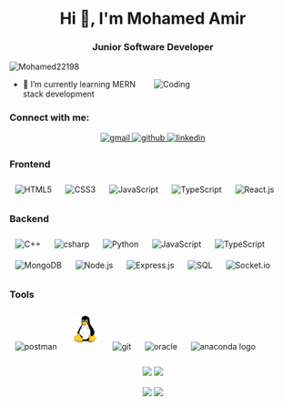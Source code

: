 <h1 align="center">Hi 👋, I'm Mohamed Amir</h1>
<h3 align="center">Junior Software Developer</h3>
<p align="left"> <img src="https://komarev.com/ghpvc/?username=Mohamed22198&label=Profile%20views&color=0e75b6&style=flat" alt="Mohamed22198" /> </p>
<img align="right" alt="Coding" width="250" src="https://media1.tenor.com/m/2uyENRmiUt0AAAAC/coding.gif"/>

- 🌱 I’m currently learning MERN stack development
 
<h3 align="left">Connect with me:</h3>
<div align="center">
<a href="mailto:mooamir90@gmail.com" target="_blank">
<img src=https://img.shields.io/badge/gmail-%23F45.svg?&style=for-the-badge&logo=gmail&logoColor=white alt=gmail style="margin-bottom: 5px;" />
</a>
<a href="https://github.com/Mohamed22198" target="_blank">
<img src=https://img.shields.io/badge/github-%2324292e.svg?&style=for-the-badge&logo=github&logoColor=white alt=github style="margin-bottom: 5px;" />
</a>
<a href="https://www.linkedin.com/in/mohamed-amiir/" target="_blank">
<img src=https://img.shields.io/badge/linkedin-%231E77B5.svg?&style=for-the-badge&logo=linkedin&logoColor=white alt=linkedin style="margin-bottom: 5px;" />
</a>




<h3 align="left">Frontend</h3>
<div align="left">  
<img style="margin: 10px" src="https://raw.githubusercontent.com/danielcranney/readme-generator/main/public/icons/skills/html5-colored.svg" alt="HTML5" height="50" />  
<img style="margin: 10px"     src="https://raw.githubusercontent.com/danielcranney/readme-generator/main/public/icons/skills/css3-colored.svg"
 alt="CSS3" height="50" />  
<img style="margin: 10px"     src="https://raw.githubusercontent.com/danielcranney/readme-generator/main/public/icons/skills/javascript-colored.svg"
 alt="JavaScript" height="50" />  
<img style="margin: 10px"     src="https://raw.githubusercontent.com/danielcranney/readme-generator/main/public/icons/skills/typescript-colored.svg"
 alt="TypeScript" height="50" />  
<img style="margin: 10px" src="https://www.vectorlogo.zone/logos/reactjs/reactjs-icon.svg" alt="React.js" height="50" />  
</div>


<h3 align="left">Backend</h3>
<div align="left">  
<img style="margin: 10px"     src="https://raw.githubusercontent.com/danielcranney/readme-generator/main/public/icons/skills/cplusplus-colored.svg"
 alt="C++" height="50" />  
<img style="margin: 10px"     src="https://raw.githubusercontent.com/danielcranney/readme-generator/main/public/icons/skills/csharp-colored.svg"
 alt="csharp" height="50"/>
<img style="margin: 10px"     src="https://raw.githubusercontent.com/danielcranney/readme-generator/main/public/icons/skills/python-colored.svg"
 alt="Python" height="50" /> 
<img style="margin: 10px"     src="https://raw.githubusercontent.com/danielcranney/readme-generator/main/public/icons/skills/javascript-colored.svg"
 alt="JavaScript" height="50" />  
<img style="margin: 10px"     src="https://raw.githubusercontent.com/danielcranney/readme-generator/main/public/icons/skills/typescript-colored.svg"
 alt="TypeScript" height="50" />  
<img style="margin: 10px" src="https://www.vectorlogo.zone/logos/mongodb/mongodb-icon.svg" alt="MongoDB" height="50" />   
<img style="margin: 10px" src="https://www.vectorlogo.zone/logos/nodejs/nodejs-ar21.svg" alt="Node.js" height="50" />
<img style="margin: 10px" src="https://www.vectorlogo.zone/logos/expressjs/expressjs-icon.svg" alt="Express.js" height="50" />    
<img style="margin: 10px" src="https://profilinator.rishav.dev/skills-assets/mysql-original-wordmark.svg" alt="SQL" height="50" />    
<img style="margin: 10px" src="https://socket.io/images/logo-dark.svg" alt="Socket.io" height="50" />    
</div>

<h3 align="left">Tools</h3>

<div align="left">  
<img style="margin: 10px" src="https://www.vectorlogo.zone/logos/getpostman/getpostman-icon.svg" alt="postman" height="50" />  
<img style="margin: 10px" src="https://raw.githubusercontent.com/devicons/devicon/master/icons/linux/linux-original.svg" alt="linux" height="50"/>
<img style="margin: 10px" src="https://raw.githubusercontent.com/danielcranney/readme-generator/main/public/icons/skills/git-colored.svg"alt="git" height="50" />  
<img style="margin: 10px" src="https://profilinator.rishav.dev/skills-assets/oracle-original.svg" alt="oracle" height="50" /> 
<img style="margin: 10px" src="https://cdn.jsdelivr.net/gh/devicons/devicon/icons/anaconda/anaconda-original.svg" height="50" alt="anaconda logo"  />
</div>



<br/>


<div>
  <img width="49.5%" src="https://github-readme-stats.vercel.app/api?username=Mohamed-Amiir&show_icons=true&theme=radical&hide_border=true&include_all_commits=true&count_private=true" />
    <img width="49.5%" src="https://github-readme-streak-stats.herokuapp.com/?user=Mohamed-Amiir&theme=radical&hide_border=true" />
</div>
<br>


<div>
<img width="49.5%" align="top" src="https://github-profile-trophy.vercel.app/?username=Mohamed-Amiir&theme=radical&row=2&column=3&no-frame=true&no-bg=false&margin-w=5&margin-h=5" />
<img width="49.5%" align="top" src="https://github-readme-stats.vercel.app/api/top-langs/?username=Mohamed-Amiir&layout=compact&theme=radical&hide_border=true&langs_count=12&hide=jupyter%20notebook" />  
 </div>
 
